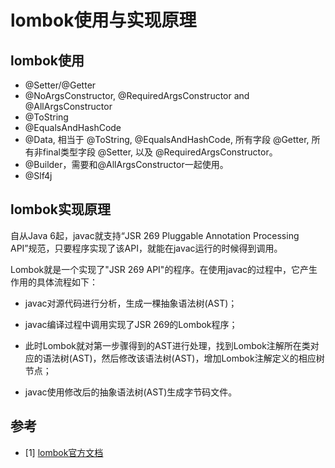 # lombok使用与实现原理


## lombok使用
* @Setter/@Getter
* @NoArgsConstructor, @RequiredArgsConstructor and @AllArgsConstructor
* @ToString
* @EqualsAndHashCode
* @Data, 相当于 @ToString, @EqualsAndHashCode, 所有字段 @Getter, 所有非final类型字段 @Setter, 以及 @RequiredArgsConstructor。
* @Builder，需要和@AllArgsConstructor一起使用。
* @Slf4j


## lombok实现原理

自从Java 6起，javac就支持“JSR 269 Pluggable Annotation Processing API”规范，只要程序实现了该API，就能在javac运行的时候得到调用。

Lombok就是一个实现了"JSR 269 API"的程序。在使用javac的过程中，它产生作用的具体流程如下：

* javac对源代码进行分析，生成一棵抽象语法树(AST)；

* javac编译过程中调用实现了JSR 269的Lombok程序；

* 此时Lombok就对第一步骤得到的AST进行处理，找到Lombok注解所在类对应的语法树(AST)，然后修改该语法树(AST)，增加Lombok注解定义的相应树节点；

* javac使用修改后的抽象语法树(AST)生成字节码文件。


## 参考
* [1] [lombok官方文档](https://projectlombok.org/features/all)



